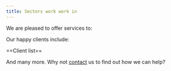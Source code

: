```yaml
---
title: Sectors work work in
---
```

We are pleased to offer services to:


Our happy clients include:

==Client list==

And many more. 
Why not [contact](../contact) us to find out how we can help?